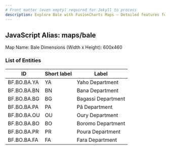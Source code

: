```yaml
---
# Front matter (even empty) required for Jekyll to process
description: Explore Bale with FusionCharts Maps – Detailed features for seamless integration. Try now & enhance your data visualization today! 
---
```


## JavaScript Alias: maps/bale

Map Name: Bale
Dimensions (Width x Height): 600x460

### List of Entities

| ID          | Short label | Label              |
| ----------- | ----------- | ------------------ |
| BF.BO.BA.YA | YA          | Yaho Department    |
| BF.BO.BA.BN | BN          | Bana Department    |
| BF.BO.BA.BG | BG          | Bagassi Department |
| BF.BO.BA.PA | PA          | Pâ Department      |
| BF.BO.BA.OU | OU          | Oury Department    |
| BF.BO.BA.BO | BO          | Boromo Department  |
| BF.BO.BA.PR | PR          | Poura Department   |
| BF.BO.BA.FA | FA          | Fara Department    |
